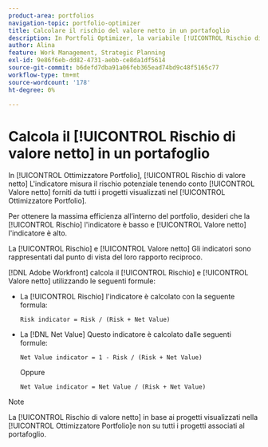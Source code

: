 ```yaml
---
product-area: portfolios
navigation-topic: portfolio-optimizer
title: Calcolare il rischio del valore netto in un portafoglio
description: In Portfoli Optimizer, la variabile [!UICONTROL Rischio di valore netto] L'indicatore misura il rischio potenziale tenendo conto del valore netto fornito da tutti i progetti visualizzati in Portfoli Optimizer.
author: Alina
feature: Work Management, Strategic Planning
exl-id: 9e86f6eb-dd82-4731-aebb-ce8da1df5614
source-git-commit: b6defd7dba91a06feb365ead74bd9c48f5165c77
workflow-type: tm+mt
source-wordcount: '178'
ht-degree: 0%

---
```


# Calcola il [!UICONTROL Rischio di valore netto] in un portafoglio

In [!UICONTROL Ottimizzatore Portfolio], [!UICONTROL Rischio di valore netto] L&#39;indicatore misura il rischio potenziale tenendo conto [!UICONTROL Valore netto] forniti da tutti i progetti visualizzati nel [!UICONTROL Ottimizzatore Portfolio]. 

Per ottenere la massima efficienza all’interno del portfolio, desideri che la [!UICONTROL Rischio] l&#39;indicatore è basso e [!UICONTROL Valore netto] l&#39;indicatore è alto. 

La [!UICONTROL Rischio] e [!UICONTROL Valore netto] Gli indicatori sono rappresentati dal punto di vista del loro rapporto reciproco.

[!DNL Adobe Workfront] calcola il [!UICONTROL Rischio] e [!UICONTROL Valore netto] utilizzando le seguenti formule:

* La [!UICONTROL Rischio] l&#39;indicatore è calcolato con la seguente formula:

   ```
   Risk indicator = Risk / (Risk + Net Value)
   ```

* La [!DNL Net Value] Questo indicatore è calcolato dalle seguenti formule:

   ```
   Net Value indicator = 1 - Risk / (Risk + Net Value)
   ```

   Oppure

   ```
   Net Value indicator = Net Value / (Risk + Net Value)
   ```

>[!NOTE]
>
>La [!UICONTROL Rischio di valore netto] in base ai progetti visualizzati nella [!UICONTROL Ottimizzatore Portfolio]e non su tutti i progetti associati al portafoglio. 
